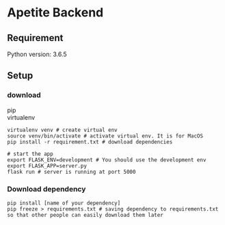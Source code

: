 # Apetite Backend

## Requirement
Python version: 3.6.5

## Setup
### download
pip <br />
virtualenv
        
```
virtualenv venv # create virtual env
source venv/bin/activate # activate virtual env. It is for MacOS
pip install -r requirement.txt # download dependencies

# start the app
export FLASK_ENV=development # You should use the development env
export FLASK_APP=server.py
flask run # server is running at port 5000
``` 
### Download dependency
```
pip install [name of your dependency]
pip freeze > requirements.txt # saving dependency to requirements.txt so that other people can easily download them later
```
